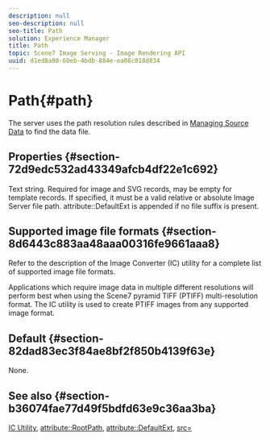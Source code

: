```yaml
---
description: null
seo-description: null
seo-title: Path
solution: Experience Manager
title: Path
topic: Scene7 Image Serving - Image Rendering API
uuid: d1ed8a98-60eb-4bdb-884e-ea08c018d834
---
```


# Path{#path}

The server uses the path resolution rules described in [Managing Source Data](../../../../../../is-api/image-serving-api-ref/c-configuration-and-administration/c-configuration-and-administration.md#concept-1ec4d9f0e58a430cae045761f1ff9173) to find the data file.

## Properties {#section-72d9edc532ad43349afcb4df22e1c692}

Text string. Required for image and SVG records, may be empty for template records. If specified, it must be a valid relative or absolute Image Server file path. attribute::DefaultExt is appended if no file suffix is present.

## Supported image file formats {#section-8d6443c883aa48aaa00316fe9661aaa8}

Refer to the description of the Image Converter (IC) utility for a complete list of supported image file formats.

Applications which require image data in multiple different resolutions will perform best when using the Scene7 pyramid TIFF (PTIFF) multi-resolution format. The IC utility is used to create PTIFF images from any supported image format.

## Default {#section-82dad83ec3f84ae8bf2f850b4139f63e}

None.

## See also {#section-b36074fae77d49f5bdfd63e9c36aa3ba}

[IC Utility](../../../../../../is-api/is-utils/utilities/r-ic.md#reference-de9f43c63a8f48f1a755ff1760af8b7b), [attribute::RootPath](../../../../../../is-api/image-catalog/image-serving-api-ref/c-image-catalog-reference/c-attributes-reference/r-rootpath.md#reference-17d57e5967be403b8408fa7214017494), [attribute::DefaultExt](../../../../../../is-api/image-catalog/image-serving-api-ref/c-image-catalog-reference/c-attributes-reference/r-defaultext.md#reference-1b96c71a253049ddaeae09892d3484a0), [src=](../../../../../../is-api/http-ref/image-serving-api-ref/c-http-protocol-reference/c-command-reference/r-src.md#reference-f6506637778c4c69bf106a7924a91ab1) 
